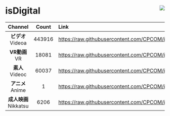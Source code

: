 # isDigital <img align="right" src="https://img.shields.io/github/last-commit/CPCOM/isDigital"/>  
  
| Channel | Count | Link |  
| :-----: | :---: | :--- |  
|**ビデオ**<br />Videoa | 443916 | https://raw.githubusercontent.com/CPCOM/isDigital/main/Videoa.txt |  
|**VR動画**<br />VR | 18081 | https://raw.githubusercontent.com/CPCOM/isDigital/main/VR.txt |  
|**素人**<br />Videoc | 60037 | https://raw.githubusercontent.com/CPCOM/isDigital/main/Videoc.txt |  
|**アニメ**<br />Anime | 1 | https://raw.githubusercontent.com/CPCOM/isDigital/main/Anime.txt |  
|**成人映画**<br />Nikkatsu | 6206 | https://raw.githubusercontent.com/CPCOM/isDigital/main/Nikkatsu.txt |  